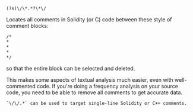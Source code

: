 ```
(?s)\/\*.*?\*\/
```
Locates all comments in Solidity (or C) code between these style of comment blocks:
```
/*
*
*
*
*/
```
so that the entire block can be selected and deleted.

This makes some aspects of textual analysis much easier, even with well-commented code. If you're doing a frequency analysis on your source code, you need to be able to remove all comments to get accurate data.
```
`\/\/.*` can be used to target single-line Solidity or C++ comments.
```
